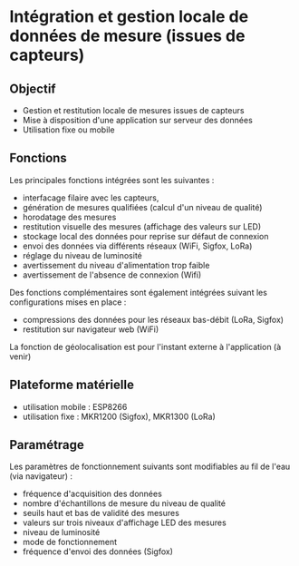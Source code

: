 # Intégration et gestion locale de données de mesure (issues de capteurs)

## Objectif
- Gestion et restitution locale de mesures issues de capteurs
- Mise à disposition d'une application sur serveur des données
- Utilisation fixe ou mobile

## Fonctions
Les principales fonctions intégrées sont les suivantes :
- interfacage filaire avec les capteurs,
- génération de mesures qualifiées (calcul d'un niveau de qualité)
- horodatage des mesures
- restitution visuelle des mesures (affichage des valeurs sur LED)
- stockage local des données pour reprise sur défaut de connexion
- envoi des données via différents réseaux (WiFi, Sigfox, LoRa)
- réglage du niveau de luminosité 
- avertissement du niveau d'alimentation trop faible
- avertissement de l'absence de connexion (Wifi)

Des fonctions complémentaires sont également intégrées suivant les configurations mises en place :
- compressions des données pour les réseaux bas-débit (LoRa, Sigfox)
- restitution sur navigateur web (WiFi)

La fonction de géolocalisation est pour l'instant externe à l'application (à venir)

## Plateforme matérielle
- utilisation mobile : ESP8266
- utilisation fixe : MKR1200 (Sigfox), MKR1300 (LoRa)

## Paramétrage
Les paramètres de fonctionnement suivants sont modifiables au fil de l'eau (via navigateur) :
- fréquence d'acquisition des données
- nombre d'échantillons de mesure du niveau de qualité
- seuils haut et bas de validité des mesures
- valeurs sur trois niveaux d'affichage LED des mesures
- niveau de luminosité
- mode de fonctionnement
- fréquence d'envoi des données (Sigfox)

